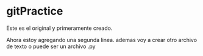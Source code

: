 # gitPractice

Este es el original y primeramente creado.

Ahora estoy agregando una segunda linea.
ademas voy a crear otro archivo de texto o puede ser un archivo .py
